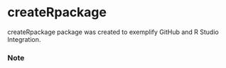 # createRpackage
createRpackage package was created to exemplify GitHub and R Studio Integration.
### Note
